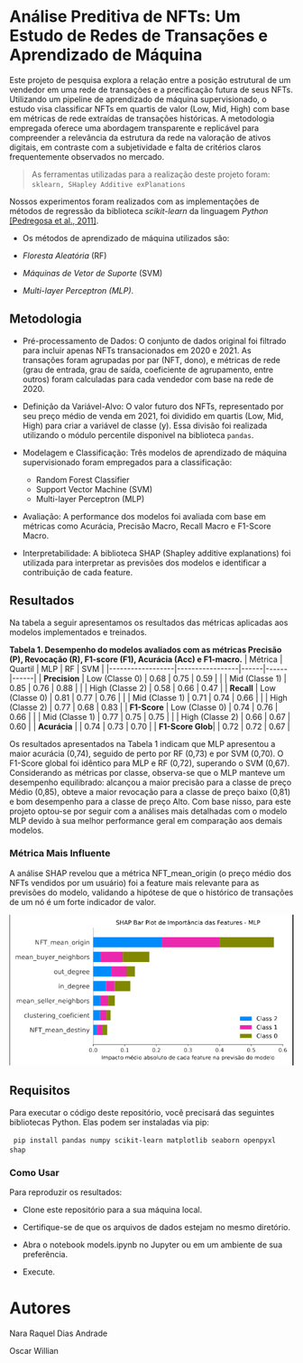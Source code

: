 # Análise Preditiva de NFTs: Um Estudo de Redes de Transações e Aprendizado de Máquina

Este projeto de pesquisa explora a relação entre a posição estrutural de um vendedor em uma rede de transações e a precificação futura de seus NFTs. Utilizando um pipeline de aprendizado de máquina supervisionado, o estudo visa classificar NFTs em quartis de valor (Low, Mid, High) com base em métricas de rede extraídas de transações históricas. A metodologia empregada oferece uma abordagem transparente e replicável para compreender a relevância da estrutura da rede na valoração de ativos digitais, em contraste com a subjetividade e falta de critérios claros frequentemente observados no mercado.

> As ferramentas utilizadas para a realização deste projeto foram:
> `sklearn, SHapley Additive exPlanations`

Nossos experimentos foram realizados com as implementações de métodos de regressão da biblioteca _scikit-learn_ da linguagem _Python_ [[Pedregosa et al., 2011]](https://scikit-learn.org/stable/whats_new/v0.24.html). 
- Os métodos de aprendizado de máquina utilizados são:

- _Floresta Aleatória_ (RF)
- _Máquinas de Vetor de Suporte_ (SVM)
- _Multi-layer Perceptron (MLP)_.


## Metodologia

- Pré-processamento de Dados: 
  O conjunto de dados original foi filtrado para incluir apenas NFTs transacionados em 2020 e 2021. As transações foram agrupadas por par (NFT, dono), e métricas de rede (grau de entrada, grau de saída, coeficiente de agrupamento, entre outros) foram calculadas para cada vendedor com base na rede de 2020.

- Definição da Variável-Alvo: 
  O valor futuro dos NFTs, representado por seu preço médio de venda em 2021, foi dividido em quartis (Low, Mid, High) para criar a variável de classe (y). Essa divisão foi realizada utilizando o módulo percentile disponivel na biblioteca `pandas`.

- Modelagem e Classificação: 
  Três modelos de aprendizado de máquina supervisionado foram empregados para a classificação:

    - Random Forest Classifier
    - Support Vector Machine (SVM)
    - Multi-layer Perceptron (MLP)

- Avaliação: 
  A performance dos modelos foi avaliada com base em métricas como Acurácia, Precisão Macro, Recall Macro e F1-Score Macro.

- Interpretabilidade: 
  A biblioteca SHAP (Shapley additive explanations) foi utilizada para interpretar as previsões dos modelos e identificar a contribuição de cada feature.


## Resultados
Na tabela a seguir apresentamos os resultados das métricas aplicadas aos modelos implementados e treinados.

**Tabela 1. Desempenho do modelos avaliados com as métricas Precisão (P), Revocação (R), F1-score (F1), Acurácia (Acc) e F1-macro.**
| Métrica          | Quartil         | MLP  | RF   | SVM  |
|------------------|-----------------|------|------|------|
| **Precision**    | Low (Classe 0)  | 0.68 | 0.75 | 0.59 |
|                  | Mid (Classe 1)  | 0.85 | 0.76 | 0.88 |
|                  | High (Classe 2) | 0.58 | 0.66 | 0.47 |
| **Recall**       | Low (Classe 0)  | 0.81 | 0.77 | 0.76 |
|                  | Mid (Classe 1)  | 0.71 | 0.74 | 0.66 |
|                  | High (Classe 2) | 0.77 | 0.68 | 0.83 |
| **F1-Score**     | Low (Classe 0)  | 0.74 | 0.76 | 0.66 |
|                  | Mid (Classe 1)  | 0.77 | 0.75 | 0.75 |
|                  | High (Classe 2) | 0.66 | 0.67 | 0.60 |
| **Acurácia**     |                 | 0.74 | 0.73 | 0.70 |
| **F1-Score Glob**|                 | 0.72 | 0.72 | 0.67 |


Os resultados apresentados na Tabela 1 indicam que MLP apresentou a maior acurácia (0,74), seguido de perto por RF (0,73) e por SVM (0,70). O F1-Score global foi idêntico para MLP e RF (0,72), superando o SVM (0,67). Considerando as métricas por classe, observa-se que o MLP manteve um desempenho equilibrado: alcançou a maior precisão para a classe de preço Médio (0,85), obteve a maior revocação para a classe de preço baixo (0,81) e bom desempenho para a classe de preço Alto. Com base nisso, para este projeto optou-se por seguir com a análises mais detalhadas com o modelo MLP devido à sua melhor performance geral em comparação aos demais modelos.

### Métrica Mais Influente
  
A análise SHAP revelou que a métrica NFT_mean_origin (o preço médio dos NFTs vendidos por um usuário) foi a feature mais relevante para as previsões do modelo, validando a hipótese de que o histórico de transações de um nó é um forte indicador de valor.

![alt text](image.png)


## Requisitos

Para executar o código deste repositório, você precisará das seguintes bibliotecas 
Python. Elas podem ser instaladas via pip:

  ` pip install pandas numpy scikit-learn matplotlib seaborn openpyxl shap`

### Como Usar

Para reproduzir os resultados:

- Clone este repositório para a sua máquina local.

- Certifique-se de que os arquivos de dados estejam no mesmo diretório.

- Abra o notebook models.ipynb no Jupyter ou em um ambiente de sua preferência.

- Execute.

# Autores
Nara Raquel Dias Andrade 

Oscar Willian 